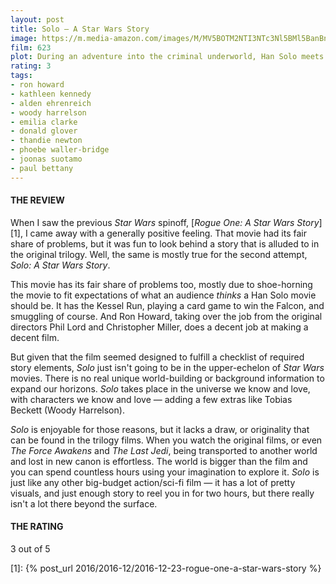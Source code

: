 ```yaml
---
layout: post
title: Solo — A Star Wars Story
image: https://m.media-amazon.com/images/M/MV5BOTM2NTI3NTc3Nl5BMl5BanBnXkFtZTgwNzM1OTQyNTM@._V1_UX182_CR0,0,182,268_AL_.jpg
film: 623
plot: During an adventure into the criminal underworld, Han Solo meets his future co-pilot Chewbacca and encounters Lando Calrissian years before joining the Rebellion.
rating: 3
tags:
- ron howard
- kathleen kennedy
- alden ehrenreich
- woody harrelson
- emilia clarke
- donald glover
- thandie newton
- phoebe waller-bridge
- joonas suotamo
- paul bettany
---
```


#### THE REVIEW
When I saw the previous *Star Wars* spinoff, [*Rogue One: A Star Wars Story*][1], I came away with a generally positive feeling. That movie had its fair share of problems, but it was fun to look behind a story that is alluded to in the original trilogy. Well, the same is mostly true for the second attempt, *Solo: A Star Wars Story*.

This movie has its fair share of problems too, mostly due to shoe-horning the movie to fit expectations of what an audience *thinks* a Han Solo movie should be. It has the Kessel Run, playing a card game to win the Falcon, and smuggling of course. And Ron Howard, taking over the job from the original directors Phil Lord and Christopher Miller, does a decent job at making a decent film.

But given that the film seemed designed to fulfill a checklist of required story elements, *Solo* just isn't going to be in the upper-echelon of *Star Wars* movies. There is no real unique world-building or background information to expand our horizons. *Solo* takes place in the universe we know and love, with characters we know and love &mdash; adding a few extras like Tobias Beckett (Woody Harrelson).

*Solo* is enjoyable for those reasons, but it lacks a draw, or originality that can be found in the trilogy films. When you watch the original films, or even *The Force Awakens* and *The Last Jedi*, being transported to another world and lost in new canon is effortless. The world is bigger than the film and you can spend countless hours using your imagination to explore it. *Solo* is just like any other big-budget action/sci-fi film &mdash; it has a lot of pretty visuals, and just enough story to reel you in for two hours, but there really isn't a lot there beyond the surface.

#### THE RATING
3 out of 5

[1]: {% post_url 2016/2016-12/2016-12-23-rogue-one-a-star-wars-story %}